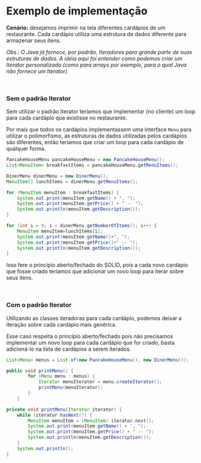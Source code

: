 # Exemplo de implementação

**Cenário:** desejamos imprimir na tela diferentes cardápios de um restaurante. Cada cardápio utiliza uma estrutura de dados diferente para armazenar seus itens.

*Obs.: O Java já fornece, por padrão, Iteradores para grande parte de suas estruturas de dados. A idéia aqui foi entender como podemos criar um Iterator personalizado (como para arrays por exemplo, para o qual Java não fornece um Iterator).*

<br>

### Sem o padrão Iterator
Sem utilizar o padrão Iterator teríamos que implementar (no cliente) um loop para cada cardápio que existisse no restaurante.

Por mais que todos os cardápios implementassem uma interface `Menu` para utilizar o polimorfismo, as estruturas de dados utilizadas pelos cardápios são diferentes, então teríamos que criar um loop para cada cardápio de qualquer forma.

```java
PancakeHouseMenu pancakeHouseMenu = new PancakeHouseMenu();
List<MenuItem> breakfastItems = pancakeHouseMenu.getMenuItems();

DinerMenu dinerMenu = new DinerMenu();
MenuItem[] lunchItems = dinerMenu.getMenuItems();

for (MenuItem menuItem : breakfastItems) {
    System.out.print(menuItem.getName() + ", ");
    System.out.print(menuItem.getPrice() + " -- ");
    System.out.println(menuItem.getDescription());
}

for (int i = 0; i < dinerMenu.getNumberOfItems(); i++) {
    MenuItem menuItem=lunchItems[i];
    System.out.print(menuItem.getName()+", ");
    System.out.print(menuItem.getPrice()+" -- ");
    System.out.println(menuItem.getDescription());
}
```

Isso fere o princípio aberto/fechado do SOLID, pois a cada novo cardápio que fosse criado teríamos que adicionar um novo loop para iterar sobre seus itens.

<br>

### Com o padrão Iterator
Utilizando as classes iteradoras para cada cardápio, podemos deixar a iteração sobre cada cardápio mais genérica.

Esse caso respeita o princípio aberto/fechado pois não precisamos implementar um novo loop para cada cardápio que for criado, basta adicioná-lo na lista de cardápios a serem iterados.
```java
List<Menu> menus = List.of(new PancakeHouseMenu(), new DinerMenu());

public void printMenu() {
        for (Menu menu : menus) {
            Iterator menuIterator = menu.createIterator();
            printMenu(menuIterator);
        }
    }

private void printMenu(Iterator iterator) {
    while (iterator.hasNext()) {
        MenuItem menuItem = (MenuItem) iterator.next();
        System.out.print(menuItem.getName() + ", ");
        System.out.print(menuItem.getPrice() + " -- ");
        System.out.println(menuItem.getDescription());
    }
    System.out.println();
}
```